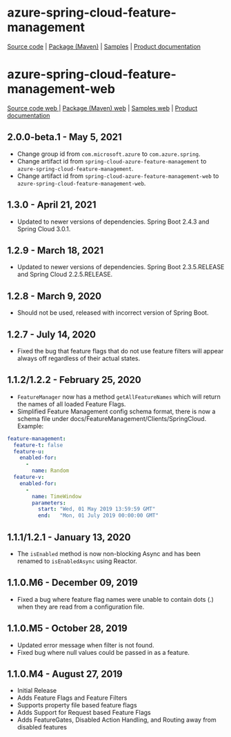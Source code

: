 # azure-spring-cloud-feature-management

[Source code][source_code] | [Package (Maven)][package] | [Samples][samples] | [Product documentation][docs]

# azure-spring-cloud-feature-management-web

[Source code web ][source_code_web] | [Package (Maven) web][package_web] | [Samples web][samples_web] | [Product documentation][docs]

## 2.0.0-beta.1 - May 5, 2021

* Change group id from `com.microsoft.azure` to `com.azure.spring`.
* Change artifact id from `spring-cloud-azure-feature-management` to `azure-spring-cloud-feature-management`.
* Change artifact id from `spring-cloud-azure-feature-management-web` to `azure-spring-cloud-feature-management-web`.

## 1.3.0 - April 21, 2021

* Updated to newer versions of dependencies. Spring Boot 2.4.3 and Spring Cloud 3.0.1.

## 1.2.9 - March 18, 2021

* Updated to newer versions of dependencies. Spring Boot 2.3.5.RELEASE and Spring Cloud 2.2.5.RELEASE.

## 1.2.8 - March 9, 2020

* Should not be used, released with incorrect version of Spring Boot.

## 1.2.7 - July 14, 2020

* Fixed the bug that feature flags that do not use feature filters will appear always off regardless of their actual states.

## 1.1.2/1.2.2 - February 25, 2020

* `FeatureManager` now has a method `getAllFeatureNames` which will return the names of all loaded Feature Flags.
* Simplified Feature Management config schema format, there is now a schema file under docs/FeatureManagement/Clients/SpringCloud. Example:

```yaml
feature-management:
  feature-t: false
  feature-u:
    enabled-for:
      -
        name: Random
  feature-v:
    enabled-for:
      -
        name: TimeWindow
        parameters:
          start: "Wed, 01 May 2019 13:59:59 GMT"
          end:   "Mon, 01 July 2019 00:00:00 GMT"
```

## 1.1.1/1.2.1 - January 13, 2020

* The `isEnabled` method is now non-blocking Async and has been renamed to `isEnabledAsync` using Reactor.

## 1.1.0.M6 - December 09, 2019

* Fixed a bug where feature flag names were unable to contain dots (.) when they are read from a configuration file.

## 1.1.0.M5 - October 28, 2019

* Updated error message when filter is not found.
* Fixed bug where null values could be passed in as a feature.

## 1.1.0.M4 - August 27, 2019

* Initial Release
* Adds Feature Flags and Feature Filters
* Supports property file based feature flags
* Adds Support for Request based Feature Flags
* Adds FeatureGates, Disabled Action Handling, and Routing away from disabled features

<!-- LINKS -->
[docs]: https://github.com/Azure/azure-sdk-for-java/tree/master/sdk/appconfiguration/azure-spring-cloud-feature-management
[package]: https://mvnrepository.com/artifact/com.azure.spring/azure-spring-cloud-feature-management
[samples]: https://github.com/Azure/azure-sdk-for-java/tree/master/sdk/spring/azure-spring-boot-samples/feature-management-sample
[source_code]: https://github.com/Azure/azure-sdk-for-java/tree/master/sdk/appconfiguration/azure-spring-cloud-feature-management

[package_web]: https://mvnrepository.com/artifact/com.azure.spring/azure-spring-cloud-feature-management-web
[samples_web]: https://github.com/Azure/azure-sdk-for-java/tree/master/sdk/spring/azure-spring-boot-samples/feature-management-web-sample
[source_code_web]: https://github.com/Azure/azure-sdk-for-java/tree/master/sdk/appconfiguration/azure-spring-cloud-feature-management-web
